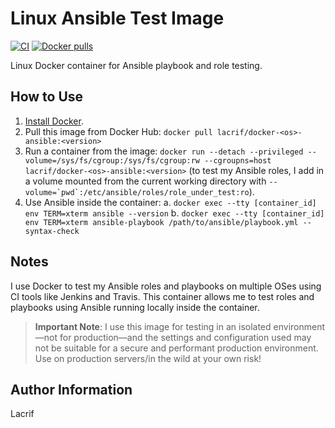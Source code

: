 # Linux Ansible Test Image

[![CI](https://github.com/lacrif/docker-linux-ansible/actions/workflows/ci.yml/badge.svg)](https://github.com/lacrif/docker-linux-ansible/actions/workflows/ci.yml) [![Docker pulls](https://img.shields.io/docker/pulls/lacrif/docker-linux-ansible)](https://hub.docker.com/r/lacrif/docker-linux-ansible/)

Linux Docker container for Ansible playbook and role testing.

## How to Use

  1. [Install Docker](https://docs.docker.com/engine/installation/).
  2. Pull this image from Docker Hub: `docker pull lacrif/docker-<os>-ansible:<version>`
  3. Run a container from the image: `docker run --detach --privileged --volume=/sys/fs/cgroup:/sys/fs/cgroup:rw --cgroupns=host lacrif/docker-<os>-ansible:<version>` (to test my Ansible roles, I add in a volume mounted from the current working directory with ``--volume=`pwd`:/etc/ansible/roles/role_under_test:ro``).
  4. Use Ansible inside the container:
    a. `docker exec --tty [container_id] env TERM=xterm ansible --version`
    b. `docker exec --tty [container_id] env TERM=xterm ansible-playbook /path/to/ansible/playbook.yml --syntax-check`

## Notes

I use Docker to test my Ansible roles and playbooks on multiple OSes using CI tools like Jenkins and Travis. This container allows me to test roles and playbooks using Ansible running locally inside the container.

> **Important Note**: I use this image for testing in an isolated environment—not for production—and the settings and configuration used may not be suitable for a secure and performant production environment. Use on production servers/in the wild at your own risk!

## Author Information

Lacrif
